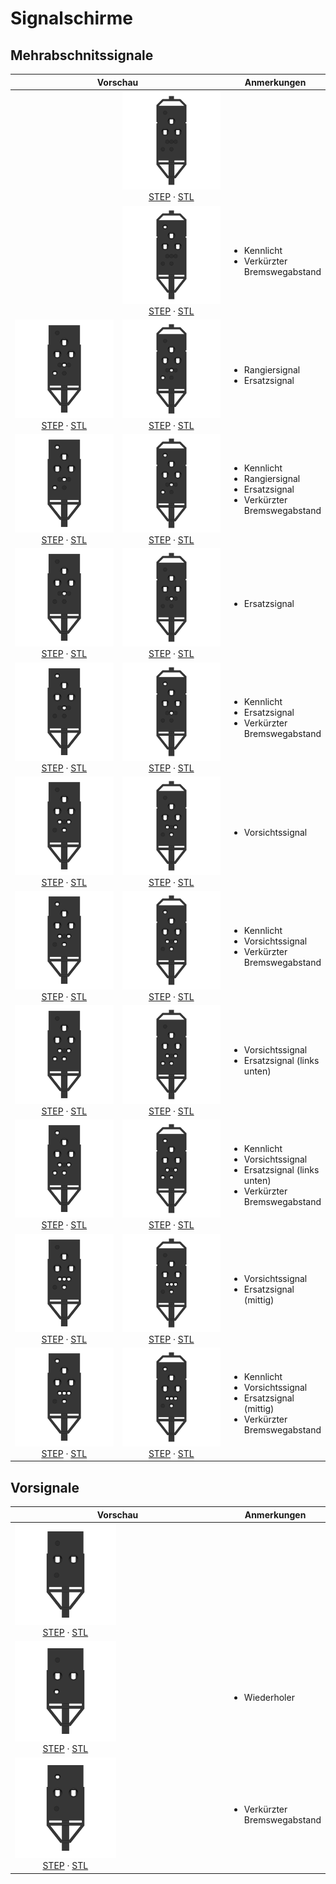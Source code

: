 # Signalschirme

## Mehrabschnitssignale

<table width="100%">
  <thead>
    <tr>
      <th colspan="2">Vorschau</th>
      <th>Anmerkungen</th>
    </tr>
  </thead>
  <tbody>
    <tr>
      <td width="200" align="center"></td>
      <td width="200" align="center">
        <img src="export/MS__B-front.png">
        <br>
        <a href="export/MS__B.step">STEP</a> · <a href="export/MS__B.stl">STL</a>
      </td>
      <td></td>
    </tr>
    <tr>
      <td width="200" align="center"></td>
      <td width="200" align="center">
        <img src="export/MS_vBw__B-front.png">
        <br>
        <a href="export/MS_vBw__B.step">STEP</a> · <a href="export/MS_vBw__B.stl">STL</a>
      </td>
      <td>
        <ul>
          <li>Kennlicht</li>
          <li>Verkürzter Bremswegabstand</li>
        </ul>
      </td>
    </tr>
    <tr>
      <td width="200" align="center">
        <img src="export/MS_Sh1__A-front.png">
        <br>
        <a href="export/MS_Sh1__A.step">STEP</a> · <a href="export/MS_Sh1__A.stl">STL</a>
      </td>
      <td width="200" align="center">
        <img src="export/MS_Sh1__B-front.png">
        <br>
        <a href="export/MS_Sh1__B.step">STEP</a> · <a href="export/MS_Sh1__B.stl">STL</a>
      </td>
      <td>
        <ul>
          <li>Rangiersignal</li>
          <li>Ersatzsignal</li>
        </ul>
      </td>
    </tr>
    <tr>
      <td width="200" align="center">
        <img src="export/MS_Sh1_vBw__A-front.png">
        <br>
        <a href="export/MS_Sh1_vBw__A.step">STEP</a> · <a href="export/MS_Sh1_vBw__A.stl">STL</a>
      </td>
      <td width="200" align="center">
        <img src="export/MS_Sh1_vBw__B-front.png">
        <br>
        <a href="export/MS_Sh1_vBw__B.step">STEP</a> · <a href="export/MS_Sh1_vBw__B.stl">STL</a>
      </td>
      <td>
        <ul>
          <li>Kennlicht</li>
          <li>Rangiersignal</li>
          <li>Ersatzsignal</li>
          <li>Verkürzter Bremswegabstand</li>
        </ul>
      </td>
    </tr>
    <tr>
      <td width="200" align="center">
        <img src="export/MS_Zs1__A-front.png">
        <br>
        <a href="export/MS_Zs1__A.step">STEP</a> · <a href="export/MS_Zs1__A.stl">STL</a>
      </td>
      <td width="200" align="center">
        <img src="export/MS_Zs1__B-front.png">
        <br>
        <a href="export/MS_Zs1__B.step">STEP</a> · <a href="export/MS_Zs1__B.stl">STL</a>
      </td>
      <td>
        <ul>
          <li>Ersatzsignal</li>
        </ul>
      </td>
    </tr>
    <tr>
      <td width="200" align="center">
        <img src="export/MS_Zs1_vBw__A-front.png">
        <br>
        <a href="export/MS_Zs1_vBw__A.step">STEP</a> · <a href="export/MS_Zs1_vBw__A.stl">STL</a>
      </td>
      <td width="200" align="center">
        <img src="export/MS_Zs1_vBw__B-front.png">
        <br>
        <a href="export/MS_Zs1_vBw__B.step">STEP</a> · <a href="export/MS_Zs1_vBw__B.stl">STL</a>
      </td>
      <td>
        <ul>
          <li>Kennlicht</li>
          <li>Ersatzsignal</li>
          <li>Verkürzter Bremswegabstand</li>
        </ul>
      </td>
    </tr>
    <tr>
      <td width="200" align="center">
        <img src="export/MS_Zs7__A-front.png">
        <br>
        <a href="export/MS_Zs7__A.step">STEP</a> · <a href="export/MS_Zs7__A.stl">STL</a>
      </td>
      <td width="200" align="center">
        <img src="export/MS_Zs7__B-front.png">
        <br>
        <a href="export/MS_Zs7__B.step">STEP</a> · <a href="export/MS_Zs7__B.stl">STL</a>
      </td>
      <td>
        <ul>
          <li>Vorsichtssignal</li>
        </ul>
      </td>
    </tr>
    <tr>
      <td width="200" align="center">
        <img src="export/MS_Zs7_vBw__A-front.png">
        <br>
        <a href="export/MS_Zs7_vBw__A.step">STEP</a> · <a href="export/MS_Zs7_vBw__A.stl">STL</a>
      </td>
      <td width="200" align="center">
        <img src="export/MS_Zs7_vBw__B-front.png">
        <br>
        <a href="export/MS_Zs7_vBw__B.step">STEP</a> · <a href="export/MS_Zs7_vBw__B.stl">STL</a>
      </td>
      <td>
        <ul>
          <li>Kennlicht</li>
          <li>Vorsichtssignal</li>
          <li>Verkürzter Bremswegabstand</li>
        </ul>
      </td>
    </tr>
    <tr>
      <td width="200" align="center">
        <img src="export/MS_Zs7_Zs1__A-front.png">
        <br>
        <a href="export/MS_Zs7_Zs1__A.step">STEP</a> · <a href="export/MS_Zs7_Zs1__A.stl">STL</a>
      </td>
      <td width="200" align="center">
        <img src="export/MS_Zs7_Zs1__B-front.png">
        <br>
        <a href="export/MS_Zs7_Zs1__B.step">STEP</a> · <a href="export/MS_Zs7_Zs1__B.stl">STL</a>
      </td>
      <td>
        <ul>
          <li>Vorsichtssignal</li>
          <li>Ersatzsignal (links unten)</li>
        </ul>
      </td>
    </tr>
    <tr>
      <td width="200" align="center">
        <img src="export/MS_Zs7_Zs1_vBw__A-front.png">
        <br>
        <a href="export/MS_Zs7_Zs1_vBw__A.step">STEP</a> · <a href="export/MS_Zs7_Zs1_vBw__A.stl">STL</a>
      </td>
      <td width="200" align="center">
        <img src="export/MS_Zs7_Zs1_vBw__B-front.png">
        <br>
        <a href="export/MS_Zs7_Zs1_vBw__B.step">STEP</a> · <a href="export/MS_Zs7_Zs1_vBw__B.stl">STL</a>
      </td>
      <td>
        <ul>
          <li>Kennlicht</li>
          <li>Vorsichtssignal</li>
          <li>Ersatzsignal (links unten)</li>
          <li>Verkürzter Bremswegabstand</li>
        </ul>
      </td>
    </tr>
    <tr>
      <td width="200" align="center">
        <img src="export/MS_Zs7_Zs1m__A-front.png">
        <br>
        <a href="export/MS_Zs7_Zs1m__A.step">STEP</a> · <a href="export/MS_Zs7_Zs1m__A.stl">STL</a>
      </td>
      <td width="200" align="center">
        <img src="export/MS_Zs7_Zs1m__B-front.png">
        <br>
        <a href="export/MS_Zs7_Zs1m__B.step">STEP</a> · <a href="export/MS_Zs7_Zs1m__B.stl">STL</a>
      </td>
      <td>
        <ul>
          <li>Vorsichtssignal</li>
          <li>Ersatzsignal (mittig)</li>
        </ul>
      </td>
    </tr>
    <tr>
      <td width="200" align="center">
        <img src="export/MS_Zs7_Zs1m_vBw__A-front.png">
        <br>
        <a href="export/MS_Zs7_Zs1m_vBw__A.step">STEP</a> · <a href="export/MS_Zs7_Zs1m_vBw__A.stl">STL</a>
      </td>
      <td width="200" align="center">
        <img src="export/MS_Zs7_Zs1m_vBw__B-front.png">
        <br>
        <a href="export/MS_Zs7_Zs1m_vBw__B.step">STEP</a> · <a href="export/MS_Zs7_Zs1m_vBw__B.stl">STL</a>
      </td>
      <td>
        <ul>
          <li>Kennlicht</li>
          <li>Vorsichtssignal</li>
          <li>Ersatzsignal (mittig)</li>
          <li>Verkürzter Bremswegabstand</li>
        </ul>
      </td>
    </tr>
  </tbody>
</table>

## Vorsignale

<table width="100%">
  <thead>
    <tr>
      <th colspan="2">Vorschau</th>
      <th>Anmerkungen</th>
    </tr>
  </thead>
  <tbody>
    <tr>
      <td width="200" align="center">
        <img src="export/VS_Vsig-front.png">
        <br>
        <a href="export/VS_Vsig.step">STEP</a> · <a href="export/VS_Vsig.stl">STL</a>
      </td>
      <td width="200" align="center"></td>
      <td></td>
    </tr>
    <tr>
      <td width="200" align="center">
        <img src="export/VS_Vsig_Wd-front.png">
        <br>
        <a href="export/VS_Vsig_Wd.step">STEP</a> · <a href="export/VS_Vsig_Wd.stl">STL</a>
      </td>
      <td width="200" align="center"></td>
      <td>
        <ul>
          <li>Wiederholer</li>
        </ul>
      </td>
    </tr>
    <tr>
      <td width="200" align="center">
        <img src="export/VS_Vsig_vBw-front.png">
        <br>
        <a href="export/VS_Vsig_vBw.step">STEP</a> · <a href="export/VS_Vsig_vBw.stl">STL</a>
      </td>
      <td width="200" align="center"></td>
      <td>
        <ul>
          <li>Verkürzter Bremswegabstand</li>
        </ul>
      </td>
    </tr>
  </tbody>
</table>

